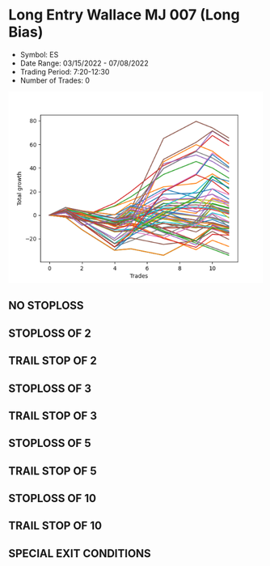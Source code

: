 # Long Entry Wallace MJ 007 (Long Bias)
- Symbol: ES
- Date Range: 03/15/2022 - 07/08/2022
- Trading Period: 7:20-12:30
- Number of Trades: 0

![Plot](LongEntryWallaceMJ007ES(LongBias).png)
## NO STOPLOSS









## STOPLOSS OF 2









## TRAIL STOP OF 2









## STOPLOSS OF 3









## TRAIL STOP OF 3









## STOPLOSS OF 5









## TRAIL STOP OF 5









## STOPLOSS OF 10









## TRAIL STOP OF 10









## SPECIAL EXIT CONDITIONS 



